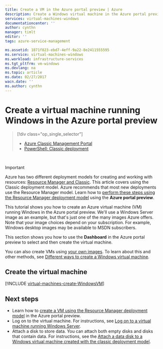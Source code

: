 ```yaml
---
title: Create a VM in the Azure portal preview | Azure
description: Create a Windows virtual machine in the Azure portal preview.
services: virtual-machines-windows
documentationcenter: ''
author: cynthn
manager: timlt
editor: ''
tags: azure-service-management

ms.assetid: 1871f823-ebd7-4eff-9a22-8e2411555595
ms.service: virtual-machines-windows
ms.workload: infrastructure-services
ms.tgt_pltfrm: vm-windows
ms.devlang: na
ms.topic: article
ms.date: 02/27/2017
wacn.date: ''
ms.author: cynthn
---
```


# Create a virtual machine running Windows in the Azure portal preview
> [!div class="op_single_selector"]
>- [Azure Classic Management Portal](./virtual-machines-windows-classic-tutorial.md)
>- [PowerShell: Classic deployment](./virtual-machines-windows-classic-create-powershell.md)

<br>

> [!IMPORTANT]
> Azure has two different deployment models for creating and working with resources: [Resource Manager and Classic](../azure-resource-manager/resource-manager-deployment-model.md). This article covers using the Classic deployment model. Azure recommends that most new deployments use the Resource Manager model. Learn how to [perform these steps using the Resource Manager deployment model](/documentation/articles/virtual-machines-windows-hero-tutorial/) using the **Azure portal preview**.

This tutorial shows you how to create an Azure virtual machine (VM) running Windows in the Azure portal preview. We'll use a Windows Server image as an example, but that's just one of the many images Azure offers. Note that your image choices depend on your subscription. For example, Windows desktop images may be available to MSDN subscribers.

This section shows you how to use the **Dashboard** in the Azure portal preview to select and then create the virtual machine.

You can also create VMs using [your own images](./virtual-machines-windows-classic-createupload-vhd.md). To learn about this and other methods, see [Different ways to create a Windows virtual machine](./virtual-machines-windows-creation-choices.md).

<!-- 02/27/2017 Video removed as it was based on the Classic Management Portal. -->

## <a id="createvirtualmachine"> </a>Create the virtual machine
[!INCLUDE [virtual-machines-create-WindowsVM](../../includes/virtual-machines-create-windowsvm.md)]

## Next steps
* Learn how to [create a VM using the Resource Manager deployment model](/documentation/articles/virtual-machines-windows-hero-tutorial/) in the Azure portal preview.
* Log on to the virtual machine. For instructions, see [Log on to a virtual machine running Windows Server](./virtual-machines-windows-classic-connect-logon.md).
* Attach a disk to store data. You can attach both empty disks and disks that contain data. For instructions, see the [Attach a data disk to a Windows virtual machine created with the classic deployment model](./virtual-machines-windows-classic-attach-disk.md).